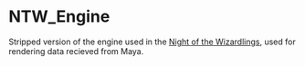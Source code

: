 # NTW_Engine

Stripped version of the engine used in the [Night of the Wizardlings](https://github.com/StevenCederrand/Night-of-the-Wizardlings), used for rendering data recieved from Maya.
